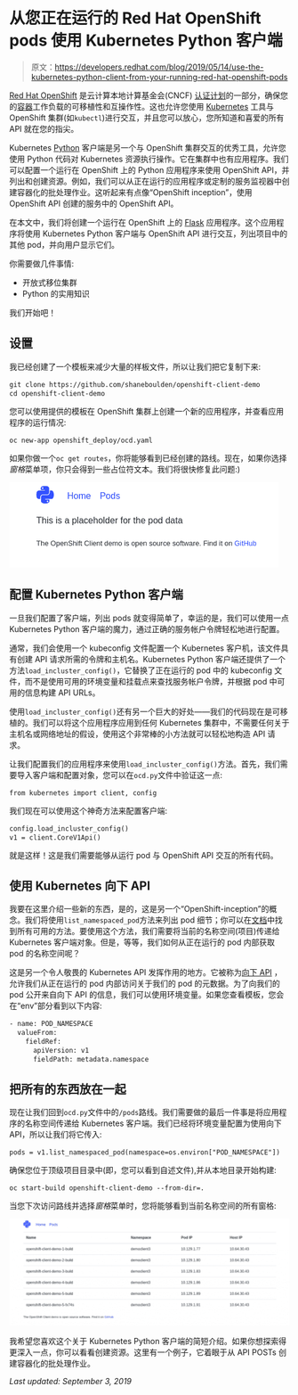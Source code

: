 # 从您正在运行的 Red Hat OpenShift pods 使用 Kubernetes Python 客户端

> 原文：<https://developers.redhat.com/blog/2019/05/14/use-the-kubernetes-python-client-from-your-running-red-hat-openshift-pods>

[Red Hat OpenShift](https://developers.redhat.com/openshift/) 是云计算本地计算基金会(CNCF) [认证计划](https://www.cncf.io/certification/software-conformance/#logos)的一部分，确保您的[容器](https://developers.redhat.com/blog/category/containers/)工作负载的可移植性和互操作性。这也允许您使用 [Kubernetes](https://developers.redhat.com/topics/kubernetes/) 工具与 OpenShift 集群(如`kubectl`)进行交互，并且您可以放心，您所知道和喜爱的所有 API 就在您的指尖。

Kubernetes [Python](https://developers.redhat.com/blog/category/python/) 客户端是另一个与 OpenShift 集群交互的优秀工具，允许您使用 Python 代码对 Kubernetes 资源执行操作。它在集群中也有应用程序。我们可以配置一个运行在 OpenShift 上的 Python 应用程序来使用 OpenShift API，并列出和创建资源。例如，我们可以从正在运行的应用程序或定制的服务监视器中创建容器化的批处理作业。这听起来有点像“OpenShift inception”，使用 OpenShift API 创建的服务中的 OpenShift API。

在本文中，我们将创建一个运行在 OpenShift 上的 [Flask](https://developers.redhat.com/blog/2019/02/18/containerized-python-flask-development-environment-red-hat-codeready-workspaces/) 应用程序。这个应用程序将使用 Kubernetes Python 客户端与 OpenShift API 进行交互，列出项目中的其他 pod，并向用户显示它们。

你需要做几件事情:

*   开放式移位集群
*   Python 的实用知识

我们开始吧！

## 设置

我已经创建了一个模板来减少大量的样板文件，所以让我们把它复制下来:

```
git clone https://github.com/shaneboulden/openshift-client-demo
cd openshift-client-demo

```

您可以使用提供的模板在 OpenShift 集群上创建一个新的应用程序，并查看应用程序的运行情况:

```
oc new-app openshift_deploy/ocd.yaml

```

如果你做一个`oc get routes`，你将能够看到已经创建的路线。现在，如果你选择*窗格*菜单项，你只会得到一些占位符文本。我们将很快修复此问题:)

[![pods_placeholder](img/f17c8366cdd1c966e18a8ec98ec731aa.png)](https://developers.redhat.com/blog/wp-content/uploads/2019/05/Screenshot-from-2019-05-06-21-46-12.png)

## 配置 Kubernetes Python 客户端

一旦我们配置了客户端，列出 pods 就变得简单了，幸运的是，我们可以使用一点 Kubernetes Python 客户端的魔力，通过正确的服务帐户令牌轻松地进行配置。

通常，我们会使用一个 kubeconfig 文件配置一个 Kubernetes 客户机，该文件具有创建 API 请求所需的令牌和主机名。Kubernetes Python 客户端还提供了一个方法`load_incluster_config()`，它替换了正在运行的 pod 中的 kubeconfig 文件，而不是使用可用的环境变量和挂载点来查找服务帐户令牌，并根据 pod 中可用的信息构建 API URLs。

使用`load_incluster_config()`还有另一个巨大的好处——我们的代码现在是可移植的。我们可以将这个应用程序应用到任何 Kubernetes 集群中，不需要任何关于主机名或网络地址的假设，使用这个非常棒的小方法就可以轻松地构造 API 请求。

让我们配置我们的应用程序来使用`load_incluster_config()`方法。首先，我们需要导入客户端和配置对象，您可以在`ocd.py`文件中验证这一点:

```
from kubernetes import client, config

```

我们现在可以使用这个神奇方法来配置客户端:

```
config.load_incluster_config()
v1 = client.CoreV1Api()

```

就是这样！这是我们需要能够从运行 pod 与 OpenShift API 交互的所有代码。

## 使用 Kubernetes 向下 API

我要在这里介绍一些新的东西，是的，这是另一个“OpenShift-inception”的概念。我们将使用`list_namespaced_pod`方法来列出 pod 细节；你可以在[文档](https://github.com/kubernetes-client/python/blob/master/kubernetes/docs/CoreV1Api.md)中找到所有可用的方法。要使用这个方法，我们需要将当前的名称空间(项目)传递给 Kubernetes 客户端对象。但是，等等，我们如何从正在运行的 pod 内部获取 pod 的名称空间呢？

这是另一个令人敬畏的 Kubernetes API 发挥作用的地方。它被称为[向下 API](https://kubernetes.io/docs/tasks/inject-data-application/environment-variable-expose-pod-information/#the-downward-api) ，允许我们从正在运行的 pod 内部访问关于我们的 pod 的元数据。为了向我们的 pod 公开来自向下 API 的信息，我们可以使用环境变量。如果您查看模板，您会在“env”部分看到以下内容:

```
- name: POD_NAMESPACE
  valueFrom:
    fieldRef:
      apiVersion: v1
      fieldPath: metadata.namespace

```

## 把所有的东西放在一起

现在让我们回到`ocd.py`文件中的`/pods`路线。我们需要做的最后一件事是将应用程序的名称空间传递给 Kubernetes 客户端。我们已经将环境变量配置为使用向下 API，所以让我们将它传入:

```
pods = v1.list_namespaced_pod(namespace=os.environ["POD_NAMESPACE"])

```

确保您位于顶级项目目录中(即，您可以看到自述文件),并从本地目录开始构建:

```
oc start-build openshift-client-demo --from-dir=.

```

当您下次访问路线并选择*窗格*菜单时，您将能够看到当前名称空间的所有窗格:

[![pods](img/b847bd47a497c5a24fd70f874e749c7b.png)](https://developers.redhat.com/blog/wp-content/uploads/2019/05/Screenshot-from-2019-05-06-21-36-36.png)

我希望您喜欢这个关于 Kubernetes Python 客户端的简短介绍。如果你想探索得更深入一点，你可以看看创建资源。这里有一个例子，它着眼于从 API POSTs 创建容器化的批处理作业。

*Last updated: September 3, 2019*